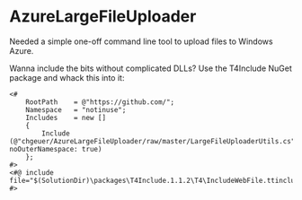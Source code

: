 AzureLargeFileUploader
======================

Needed a simple one-off command line tool to upload files to Windows Azure. 



Wanna include the bits without complicated DLLs? Use the T4Include NuGet package and whack this into it:

```T4
<#
    RootPath    = @"https://github.com/";
    Namespace   = "notinuse";
    Includes    = new []
    {
        Include (@"chgeuer/AzureLargeFileUploader/raw/master/LargeFileUploaderUtils.cs", noOuterNamespace: true) 
    };
#>
<#@ include file="$(SolutionDir)\packages\T4Include.1.1.2\T4\IncludeWebFile.ttinclude" #>
```
